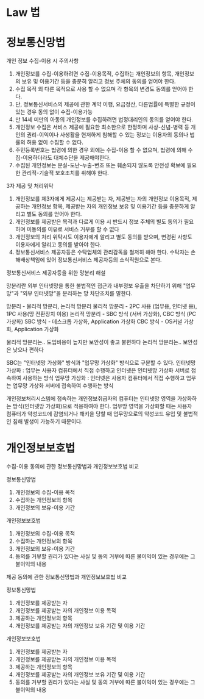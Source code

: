 # Law 법

# 정보통신망법

개인 정보 수집-이용 시 주의사항

1. 개인정보를 수집-이용하려면 수집-이용목적, 수집하는 개인정보의 항목, 개인정보의 보유 및 이용기간 등을 충분히 알리고 정보 주체의 동의를 얻어야 한다.
2. 수집 목적 외 다른 목적으로 사용 할 수 없으며 각 항목의 변경도 동의를 얻어야 한다.
3. 단, 정보통신서비스의 제공에 관한 계약 이행, 요금정산, 다른법률에 특별한 규정이 있는 경우 동의 없이 수집-이용가능
4. 만 14세 미만의 아동의 개인정보를 수집하려면 법정대리인의 동의를 얻어야 한다.
5. 개인정보 수집은 서비스 제공에 필요한 최소한으로 한정하며 사상-신념-병력 등 개인의 권리-이익이나 사생활을 현저하게 침해할 수 있는 정보는 이용자의 동의나 법률의 허용 없이 수집할 수 없다.
6. 주민등록번호는 법령에 의한 경우 외에는 수집-이용 할 수 없으며, 법령에 의해 수집-이용하더라도 대체수단을 제공해야한다.
7. 수집된 개인정보는 분실-도난-누출-변조 또는 훼손되지 않도록 안전성 확보에 필요한 관리적-기술적 보호조치를 취해야 한다.

3자 제공 및 처리위탁

1. 개인정보를 제3자에게 제공시는 제공받는 자, 제공받는 자의 개인정보 이용목적, 제공하는 개인정보 항목, 제공받는 자의 개인정보 보유 및 이용기간 등을 충분하게 알리고 별도 동의를 얻어야 한다.
2. 개인정보를 제공받은 목적과 다르게 이용 시 반드시 정보 주체의 별도 동의가 필요하며 미동의를 이유로 서비스 거부를 할 수 없다
3. 개인정보의 처리 위탁시도 이용자에게 알리고 별도 동의를 받으며, 변경된 사항도 이용자에게 알리고 동의를 받아야 한다.
4. 정보통신서비스 제공자등은 수탁업체의 관리감독을 철저히 해야 한다. 수탁자는 손해배상책임에 있어 정보통신서비스 제공자등의 소식직원으로 본다.

정보통신서비스 제공자등을 위한 망분리 해설

망분리란 외부 인터넷망을 통한 불법적인 접근과 내부정보 유출을 차단하기 위해 "업무망"과 "외부 인터넷망"을 분리하는 망 차단조치를 말한다.

망분리 - 물리적 망분리, 논리적 망분리
물리적 망분리 - 2PC 사용 (업무용, 인터넷 용), 1PC 사용(망 전환장치 이용)
논리적 망분리 - SBC 방식 (서버 가상화), CBC 방식 (PC 가상화)
SBC 방식 - 데스크톱 가상화, Application 가상화
CBC 방식 - OS커널 가상화, Application 가상화

물리적 망분리는.. 도입비용이 높지만 보안성이 좋고 불편하다
논리적 망분리는.. 보안성은 낮으나 편하다

SBC는 "인터넷망 가상화" 방식과 "업무망 가상화" 방식으로 구분할 수 있다.
인터넷망 가상화 : 업무는 사용자 컴퓨터에서 직접 수행하고 인터넷은 인터넷망 가상화 서버로 접속하여 사용하는 방식
업무망 가상화 : 인터넷은 사용자 컴퓨터에서 직접 수행하고 업무는 업무망 가상화 서버에 접속하여 수행하는 방식

개인정보처리시스템에 접속하는 개인정보취급자의 컴퓨터는 인터넷망 영역을 가상화하는 방식(인터넷망 가상화)으로 적용하여야 한다.
업무망 영역을 가상화할 때는 사용자 컴퓨터가 악성코드에 감염되거나 해키을 당할 때 업무망으로의 악성코드 유입 및 불법적인 침해 발생이 가능하기 때문이다.

# 개인정보보호법

수집-이용 동의에 관한 정보통신망법과 개인정보보호법 비교

정보통신망법
1. 개인정보의 수집-이용 목적
2. 수집하는 개인정보의 항목
3. 개인정보의 보유-이용 기간

개인정보보호법
1. 개인정보의 수집-이용 목적
2. 수집하는 개인정보의 항목
3. 개인정보의 보유-이용 기간
4. 동의를 거부할 권리가 있다는 사실 및 동의 거부에 따른 불이익이 있는 경우에는 그 불이익의 내용

제공 동의에 관한 정보통신망법과 개인정보보호법 비교

정보통신망법
1. 개인정보를 제공받는 자
2. 개인정보를 제공받는 자의 개인정보 이용 목적
3. 제공하는 개인정보의 항목
4. 개인정보를 제공받는 자의 개인정보 보유 기간 및 이용 기간

개인정보보호법
1. 개인정보를 제공받는 자
2. 개인정보를 제공받는 자의 개인정보 이용 목적
3. 제공하는 개인정보의 항목
4. 개인정보를 제공받는 자의 개인정보 보유 기간 및 이용 기간
5. 동의를 거부할 권리가 있다는 사실 및 동의 거부에 따른 불이익이 있는 경우에는 그 불이익의 내용

